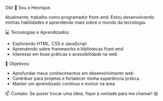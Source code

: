 Olá! 👋 Sou o Henrique. 

Atualmente, trabalho como programador front-end. Estou desenvolvendo minhas habilidades e aprendendo mais sobre o mundo da tecnologia.

💻 Tecnologias e Aprendizados:
- Explorando HTML, CSS e JavaScript
- Aprendendo sobre frameworks e bibliotecas front-end  
- Interesse em boas práticas e acessibilidade na web

🚀 Objetivos:
- Aprofundar meus conhecimentos em desenvolvimento web
- Contribuir para projetos e fortalecer minha experiência prática  
- Manter um aprendizado contínuo e evoluir na área  

📫 Contato: 
Se quiser trocar uma ideia, fique à vontade para me chamar! 😃  
